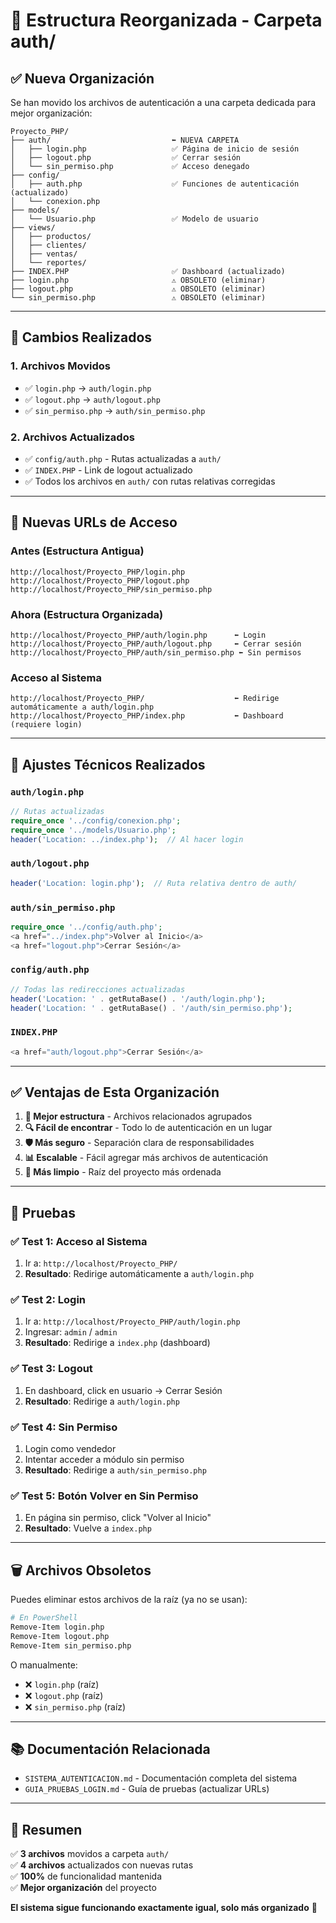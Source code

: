 # 📁 Estructura Reorganizada - Carpeta auth/

## ✅ Nueva Organización

Se han movido los archivos de autenticación a una carpeta dedicada para mejor organización:

```
Proyecto_PHP/
├── auth/                           ⬅️ NUEVA CARPETA
│   ├── login.php                   ✅ Página de inicio de sesión
│   ├── logout.php                  ✅ Cerrar sesión
│   └── sin_permiso.php             ✅ Acceso denegado
├── config/
│   ├── auth.php                    ✅ Funciones de autenticación (actualizado)
│   └── conexion.php
├── models/
│   └── Usuario.php                 ✅ Modelo de usuario
├── views/
│   ├── productos/
│   ├── clientes/
│   ├── ventas/
│   └── reportes/
├── INDEX.PHP                       ✅ Dashboard (actualizado)
├── login.php                       ⚠️ OBSOLETO (eliminar)
├── logout.php                      ⚠️ OBSOLETO (eliminar)
└── sin_permiso.php                 ⚠️ OBSOLETO (eliminar)
```

---

## 🔄 Cambios Realizados

### 1. **Archivos Movidos**
- ✅ `login.php` → `auth/login.php`
- ✅ `logout.php` → `auth/logout.php`
- ✅ `sin_permiso.php` → `auth/sin_permiso.php`

### 2. **Archivos Actualizados**
- ✅ `config/auth.php` - Rutas actualizadas a `auth/`
- ✅ `INDEX.PHP` - Link de logout actualizado
- ✅ Todos los archivos en `auth/` con rutas relativas corregidas

---

## 🚀 Nuevas URLs de Acceso

### Antes (Estructura Antigua)
```
http://localhost/Proyecto_PHP/login.php
http://localhost/Proyecto_PHP/logout.php
http://localhost/Proyecto_PHP/sin_permiso.php
```

### Ahora (Estructura Organizada)
```
http://localhost/Proyecto_PHP/auth/login.php      ⬅️ Login
http://localhost/Proyecto_PHP/auth/logout.php     ⬅️ Cerrar sesión
http://localhost/Proyecto_PHP/auth/sin_permiso.php ⬅️ Sin permisos
```

### Acceso al Sistema
```
http://localhost/Proyecto_PHP/                    ⬅️ Redirige automáticamente a auth/login.php
http://localhost/Proyecto_PHP/index.php           ⬅️ Dashboard (requiere login)
```

---

## 🔧 Ajustes Técnicos Realizados

### `auth/login.php`
```php
// Rutas actualizadas
require_once '../config/conexion.php';
require_once '../models/Usuario.php';
header('Location: ../index.php');  // Al hacer login
```

### `auth/logout.php`
```php
header('Location: login.php');  // Ruta relativa dentro de auth/
```

### `auth/sin_permiso.php`
```php
require_once '../config/auth.php';
<a href="../index.php">Volver al Inicio</a>
<a href="logout.php">Cerrar Sesión</a>
```

### `config/auth.php`
```php
// Todas las redirecciones actualizadas
header('Location: ' . getRutaBase() . '/auth/login.php');
header('Location: ' . getRutaBase() . '/auth/sin_permiso.php');
```

### `INDEX.PHP`
```php
<a href="auth/logout.php">Cerrar Sesión</a>
```

---

## ✅ Ventajas de Esta Organización

1. **📁 Mejor estructura** - Archivos relacionados agrupados
2. **🔍 Fácil de encontrar** - Todo lo de autenticación en un lugar
3. **🛡️ Más seguro** - Separación clara de responsabilidades
4. **📊 Escalable** - Fácil agregar más archivos de autenticación
5. **🧹 Más limpio** - Raíz del proyecto más ordenada

---

## 🧪 Pruebas

### ✅ Test 1: Acceso al Sistema
1. Ir a: `http://localhost/Proyecto_PHP/`
2. **Resultado**: Redirige automáticamente a `auth/login.php`

### ✅ Test 2: Login
1. Ir a: `http://localhost/Proyecto_PHP/auth/login.php`
2. Ingresar: `admin` / `admin`
3. **Resultado**: Redirige a `index.php` (dashboard)

### ✅ Test 3: Logout
1. En dashboard, click en usuario → Cerrar Sesión
2. **Resultado**: Redirige a `auth/login.php`

### ✅ Test 4: Sin Permiso
1. Login como vendedor
2. Intentar acceder a módulo sin permiso
3. **Resultado**: Redirige a `auth/sin_permiso.php`

### ✅ Test 5: Botón Volver en Sin Permiso
1. En página sin permiso, click "Volver al Inicio"
2. **Resultado**: Vuelve a `index.php`

---

## 🗑️ Archivos Obsoletos

Puedes eliminar estos archivos de la raíz (ya no se usan):

```bash
# En PowerShell
Remove-Item login.php
Remove-Item logout.php
Remove-Item sin_permiso.php
```

O manualmente:
- ❌ `login.php` (raíz)
- ❌ `logout.php` (raíz)
- ❌ `sin_permiso.php` (raíz)

---

## 📚 Documentación Relacionada

- `SISTEMA_AUTENTICACION.md` - Documentación completa del sistema
- `GUIA_PRUEBAS_LOGIN.md` - Guía de pruebas (actualizar URLs)

---

## 🎯 Resumen

✅ **3 archivos** movidos a carpeta `auth/`  
✅ **4 archivos** actualizados con nuevas rutas  
✅ **100%** de funcionalidad mantenida  
✅ **Mejor organización** del proyecto  

**El sistema sigue funcionando exactamente igual, solo más organizado** 🎉

